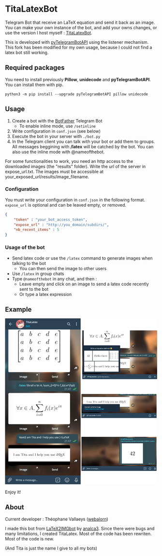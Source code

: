 # TitaLatexBot
Telegram Bot that receive an LaTeX equation and send it back as an image. You can make your own instance of the bot, and add your owns changes, or use the version I host myself : [TitaLatexBot](https://t.me/titalatexbot).

This is developed with [pyTelegramBotAPI](https://github.com/eternnoir/pyTelegramBotAPI) using the listener mechanism. This fork has been modified for my own usage, because I could not find a latex bot still working.

## Required packages

You need to install previously **Pillow**, **unidecode** and **pyTelegramBotAPI**. You can install them with pip.

```
python3 -m pip install --upgrade pyTelegramBotAPI pillow unidecode
```

## Usage

1. Create a bot with the [BotFather](https://t.me/botfather) Telegram Bot
	- To enable inline mode, use ```/setinline ```
2. Write configuration in ```conf.json``` (see below)
3. Execute the bot in your server with ```./bot.py```
4. In the Telegram client you can talk with your bot or add them to groups. All messages beggining with **/latex** will be catched by the bot. You can also use the inline mode with @nameofthebot.

For some functionalities to work, you need an http access to the downloaded images (the "results" folder). Write the url of the server in expose_url.txt. The images must be accessible at your_exposed_url/results/image_filename.

### Configuration

You must write your configuration in ```conf.json``` in the following format. ```expose_url``` is optional and can be leaved empty, or removed.

```json
{
	"token" : "your_bot_access_token",
	"expose_url" : "http://you_domain/subdirs/",
	"nb_recent_items" : 5
}
```

### Usage of the bot

- Send latex code or use the ```/latex``` command to generate images when talking to the bot
	- You can then send the image to other users
- Use ```/latex``` in group chats
- Type ```@nameofthebot``` in any chat, and then :
	- Leave empty and click on an image to send a latex code recently sent to the bot
	- Or type a latex expression


## Example

![Examples, from deskop app](example.png)

Enjoy it!

## About

Current developer : Théophane Vallaeys ([webalorn](https://github.com/webalorn))

I made this bot from [LaTeX2IMGbot](https://github.com/analca3/LaTeX2IMGbot) by [analca3](https://github.com/analca3). Since there were bugs and many limitations, I created TitaLatex. Most of the code has been rewriten. Most of the code is new.

(And Tita is just the name I give to all my bots)